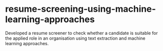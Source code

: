 # resume-screening-using-machine-learning-approaches
Developed a resume screener to check whether a candidate is suitable for the applied role in an organisation using text extraction and machine learning approaches.
